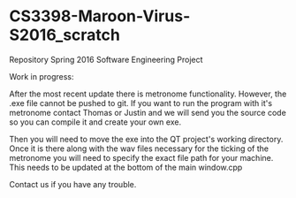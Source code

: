 # CS3398-Maroon-Virus-S2016_scratch
Repository Spring 2016 Software Engineering Project

Work in progress: 

After the most recent update there is metronome functionality. 
However, the .exe file cannot be pushed to git.  If you want to run the program with it's metronome contact Thomas or Justin and we will send you the source code so you can compile it and create your own exe.  

Then you will need to move the exe into the QT project's working directory.  Once it is there along with the wav files necessary for the ticking of the metronome you will need to specify the exact file path for your machine.  This needs to be updated at the bottom of the main window.cpp

Contact us if you have any trouble. 
